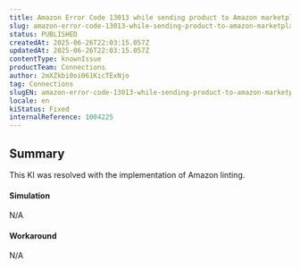 ```yaml
---
title: Amazon Error Code 13013 while sending product to Amazon marketplace
slug: amazon-error-code-13013-while-sending-product-to-amazon-marketplace
status: PUBLISHED
createdAt: 2025-06-26T22:03:15.057Z
updatedAt: 2025-06-26T22:03:15.057Z
contentType: knownIssue
productTeam: Connections
author: 2mXZkbi0oi061KicTExNjo
tag: Connections
slugEN: amazon-error-code-13013-while-sending-product-to-amazon-marketplace
locale: en
kiStatus: Fixed
internalReference: 1004225
---
```


## Summary


This KI was resolved with the implementation of Amazon linting.



#### Simulation


N/A



#### Workaround


N/A



